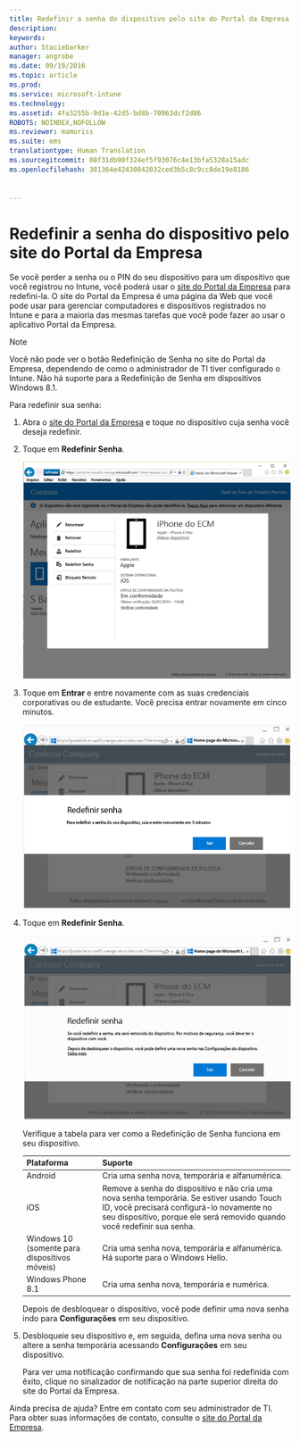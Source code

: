 ```yaml
---
title: Redefinir a senha do dispositivo pelo site do Portal da Empresa | Microsoft Intune
description: 
keywords: 
author: Staciebarker
manager: angrobe
ms.date: 09/19/2016
ms.topic: article
ms.prod: 
ms.service: microsoft-intune
ms.technology: 
ms.assetid: 4fa3255b-9d1e-42d5-bd8b-70963dcf2d86
ROBOTS: NOINDEX,NOFOLLOW
ms.reviewer: mamoriss
ms.suite: ems
translationtype: Human Translation
ms.sourcegitcommit: 08f31db90f324ef5f93076c4e13bfa5328a15adc
ms.openlocfilehash: 381364e42430842032ced3b5c8c9cc8de19e8186


---
```



# Redefinir a senha do dispositivo pelo site do Portal da Empresa

Se você perder a senha ou o PIN do seu dispositivo para um dispositivo que você registrou no Intune, você poderá usar o [site do Portal da Empresa](http://portal.manage.microsoft.com) para redefini-la. O site do Portal da Empresa é uma página da Web que você pode usar para gerenciar computadores e dispositivos registrados no Intune e para a maioria das mesmas tarefas que você pode fazer ao usar o aplicativo Portal da Empresa.

> [!NOTE]
> Você não pode ver o botão Redefinição de Senha no site do Portal da Empresa, dependendo de como o administrador de TI tiver configurado o Intune. Não há suporte para a Redefinição de Senha em dispositivos Windows 8.1.

Para redefinir sua senha:

1.  Abra o [site do Portal da Empresa](http://portal.manage.microsoft.com) e toque no dispositivo cuja senha você deseja redefinir.

2.  Toque em **Redefinir Senha**.

    ![resetp-passcode-option-on-company-portal-website](./media/iwp-screen-with-all-options.png)

3.  Toque em **Entrar** e entre novamente com as suas credenciais corporativas ou de estudante. Você precisa entrar novamente em cinco minutos.

    ![sign-out-sign-back-in](./media/iwp-2-sign-out.png)

4.  Toque em **Redefinir Senha**.

    ![tap-reset-passcode](./media/iwp-3-tap-reset-passcode-after-signin.png)

    Verifique a tabela para ver como a Redefinição de Senha funciona em seu dispositivo.

    |Plataforma|Suporte|
    |------------|-----------|
    |Android|Cria uma senha nova, temporária e alfanumérica.|
    |iOS|Remove a senha do dispositivo e não cria uma nova senha temporária. Se estiver usando Touch ID, você precisará configurá-lo novamente no seu dispositivo, porque ele será removido quando você redefinir sua senha.|
    |Windows 10 (somente para dispositivos móveis)|Cria uma senha nova, temporária e alfanumérica. Há suporte para o Windows Hello.|
    |Windows Phone 8.1|Cria uma senha nova, temporária e numérica.|
    Depois de desbloquear o dispositivo, você pode definir uma nova senha indo para **Configurações** em seu dispositivo.

5.  Desbloqueie seu dispositivo e, em seguida, defina uma nova senha ou altere a senha temporária acessando **Configurações** em seu dispositivo.

    Para ver uma notificação confirmando que sua senha foi redefinida com êxito, clique no sinalizador de notificação na parte superior direita do site do Portal da Empresa.

Ainda precisa de ajuda? Entre em contato com seu administrador de TI. Para obter suas informações de contato, consulte o [site do Portal da Empresa](http://portal.manage.microsoft.com).





<!--HONumber=Oct16_HO2-->


